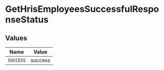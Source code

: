 # GetHrisEmployeesSuccessfulResponseStatus


## Values

| Name      | Value     |
| --------- | --------- |
| `SUCCESS` | success   |
